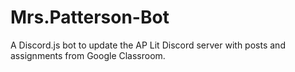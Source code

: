 # Mrs.Patterson-Bot
A Discord.js bot to update the AP Lit Discord server with posts and assignments from Google Classroom.
